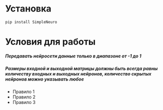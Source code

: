 # Установка
<code>pip install SimpleNeuro</code>

# Условия для работы
<h5>Передавать нейросети данные только в диапазоне от -1 до 1</h5>
<h5>Размеры входной и выходной матрицы должны быть всегда равны количеству входных и выходных нейронов, количество скрытых нейронов можно указывать любое</h5>

<ul>
  <li>Правило 1</li>
  <li>Правило 2</li>
  <li>Правило 3</li>
</ul>
